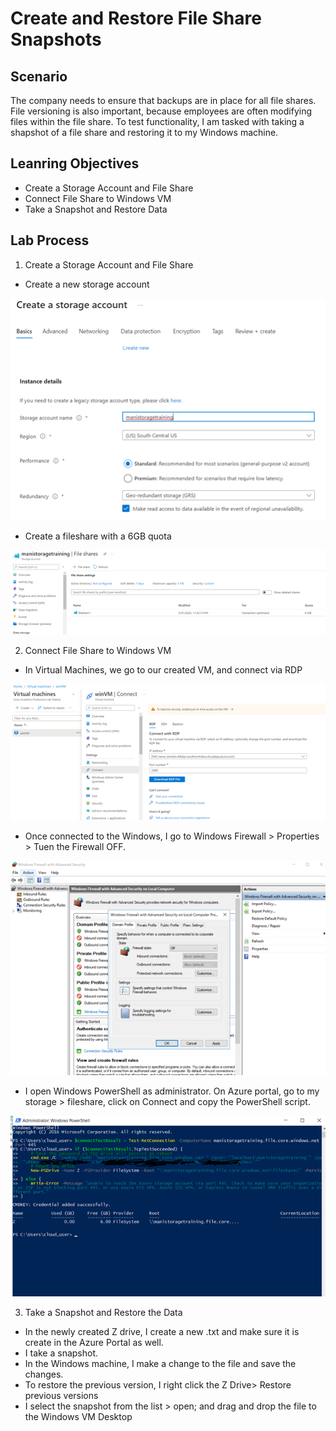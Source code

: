 # Create and Restore File Share Snapshots

## Scenario

The company needs to ensure that backups are in place for all file shares. File versioning is also important, because employees are often modifying files within the file
share. To test functionality, I am tasked with taking a shapshot of a file share and restoring it to my Windows machine.

## Leanring Objectives

- Create a Storage Account and File Share
- Connect File Share to Windows VM
- Take a Snapshot and Restore Data

## Lab Process

1.	Create a Storage Account and File Share
-	Create a new storage account

![](../../Images/Lab-6/Imagen1.png/)

-	Create a fileshare with a 6GB quota

![](../../Images/Lab-6/Imagen2.png/)

2.	Connect File Share to Windows VM
-	In Virtual Machines, we go to our created VM, and connect via RDP

![](../../Images/Lab-6/Imagen3.png/)

-	Once connected to the Windows, I go to Windows Firewall > Properties > Tuen the Firewall OFF.

![](../../Images/Lab-6/Imagen4.png/)

-	I open Windows PowerShell as administrator. On Azure portal, go to my storage > fileshare, click on Connect and copy the PowerShell script.

![](../../Images/Lab-6/Imagen5.png/)

3.	Take a Snapshot and Restore the Data

-	In the newly created Z drive, I create a new .txt and make sure it is create in the Azure Portal as well.
-	I take a snapshot.
-	In the Windows machine, I make a change to the file and save the changes.
-	To restore the previous version, I right click the Z Drive> Restore previous versions
-	I select the snapshot from the list > open; and drag and drop the file to the Windows VM Desktop
